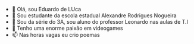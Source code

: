 - 👋 Olá, sou Eduardo de LUca 
- 👀 Sou estudante da escola estadual Alexandre Rodrigues Nogueira 
- 🌱 Sou da série do 3A, sou aluno do professor Leonardo nas aulas de T.I
- 💞️ Tenho uma enorme paixão em videogames
- 📫 Nas horas vagas eu crio poemas 

<!---
DuduKorvus/DuduKorvus is a ✨ special ✨ repository because its `README.md` (this file) appears on your GitHub profile.
You can click the Preview link to take a look at your changes.
--->
